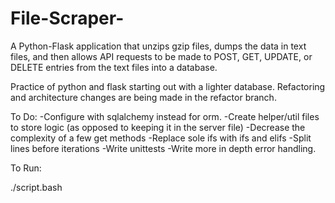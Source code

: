 # File-Scraper-
A Python-Flask application that unzips gzip files, dumps the data in text files, and then allows API requests to be made to POST, GET, UPDATE, or DELETE entries from the text files into a database.

Practice of python and flask starting out with a lighter database. Refactoring and architecture changes are being made in the refactor branch.

To Do:
 -Configure with sqlalchemy instead for orm.
 -Create helper/util files to store logic (as opposed to keeping it in the server file)
 -Decrease the complexity of a few get methods
 -Replace sole ifs with ifs and elifs
 -Split lines before iterations
 -Write  unittests
 -Write more in depth error handling.

To Run:

 ./script.bash

